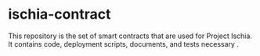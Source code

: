 # ischia-contract
This repository is the set of smart contracts that are used for Project Ischia. It contains code, deployment scripts, documents, and tests necessary .
